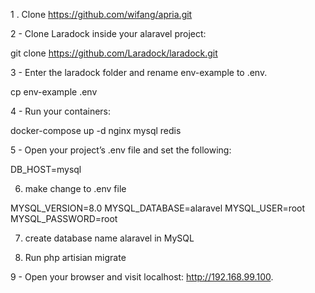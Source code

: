 1 . Clone https://github.com/wifang/apria.git

2 - Clone Laradock inside your alaravel project:

git clone https://github.com/Laradock/laradock.git


3 - Enter the laradock folder and rename env-example to .env.

cp env-example .env

4 - Run your containers:

docker-compose up -d nginx mysql redis 

5 - Open your project’s .env file and set the following:

DB_HOST=mysql

6. make change to .env file

MYSQL_VERSION=8.0
MYSQL_DATABASE=alaravel
MYSQL_USER=root
MYSQL_PASSWORD=root


7. create database name alaravel in MySQL

8. Run php artisian migrate

9 - Open your browser and visit localhost: http://192.168.99.100.

